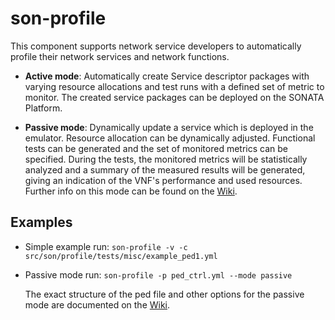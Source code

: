 # son-profile

This component supports network service developers to automatically profile their network services and network functions.

* **Active mode**:
Automatically create Service descriptor packages with varying resource allocations and test runs with a defined set of metric to monitor.
The created service packages can be deployed on the SONATA Platform.

* **Passive mode**:
Dynamically update a service which is deployed in the emulator. Resource allocation can be dynamically adjusted. Functional tests can be generated and the set of monitored metrics can be specified. During the tests, the monitored metrics will be statistically analyzed and a summary of the measured results will be generated, giving an indication of the VNF's performance and used resources.
Further info on this mode can be found on the [Wiki](https://github.com/sonata-nfv/son-cli/wiki/son-profile:-passive-mode).

## Examples

* Simple example run: `son-profile -v -c src/son/profile/tests/misc/example_ped1.yml`

* Passive mode run: `son-profile -p ped_ctrl.yml --mode passive` 
  
  The exact structure of the ped file and other options for the passive mode are documented on the [Wiki](https://github.com/sonata-nfv/son-cli/wiki/son-profile:-passive-mode).
